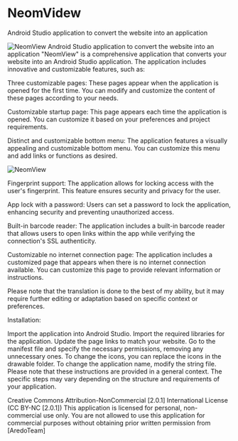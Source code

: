 # NeomVidew
Android Studio application to convert the website into an application

![NeomView](https://github.com/aredoteam/NeomVidew/blob/main/neom-vew-by-aredo.io.png)
Android Studio application to convert the website into an application "NeomView" is a comprehensive application that converts your website into an Android Studio application. The application includes innovative and customizable features, such as:

Three customizable pages: These pages appear when the application is opened for the first time. You can modify and customize the content of these pages according to your needs.

Customizable startup page: This page appears each time the application is opened. You can customize it based on your preferences and project requirements.

Distinct and customizable bottom menu: The application features a visually appealing and customizable bottom menu. You can customize this menu and add links or functions as desired.

![NeomView](https://github.com/aredoteam/NeomVidew/blob/main/menu.png)

Fingerprint support: The application allows for locking access with the user's fingerprint. This feature ensures security and privacy for the user.

App lock with a password: Users can set a password to lock the application, enhancing security and preventing unauthorized access.

Built-in barcode reader: The application includes a built-in barcode reader that allows users to open links within the app while verifying the connection's SSL authenticity.

Customizable no internet connection page: The application includes a customized page that appears when there is no internet connection available. You can customize this page to provide relevant information or instructions.

Please note that the translation is done to the best of my ability, but it may require further editing or adaptation based on specific context or preferences.

Installation:

Import the application into Android Studio. Import the required libraries for the application. Update the page links to match your website. Go to the manifest file and specify the necessary permissions, removing any unnecessary ones. To change the icons, you can replace the icons in the drawable folder. To change the application name, modify the string file. Please note that these instructions are provided in a general context. The specific steps may vary depending on the structure and requirements of your application.

Creative Commons Attribution-NonCommercial [2.0.1] International License (CC BY-NC [2.0.1]) This application is licensed for personal, non-commercial use only. You are not allowed to use this application for commercial purposes without obtaining prior written permission from [AredoTeam]
